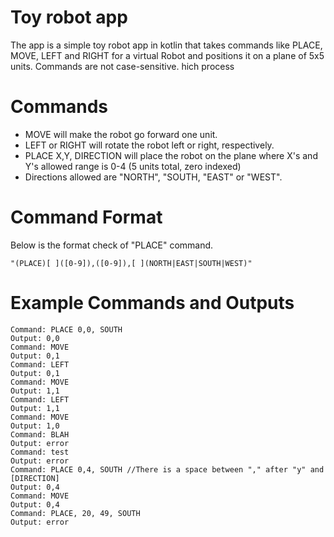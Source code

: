 


# Toy robot app

The app is a simple toy robot app in kotlin that takes commands like PLACE, MOVE, LEFT and RIGHT for a virtual Robot and positions it on a plane of 5x5 units. Commands are not case-sensitive. hich process 

# Commands

- MOVE will make the robot go forward one unit.
- LEFT or RIGHT will rotate the robot left or right, respectively.
- PLACE X,Y, DIRECTION will place the robot on the plane where X's and Y's allowed range is 0-4 (5 units total, zero indexed)
- Directions allowed are "NORTH", "SOUTH, "EAST" or "WEST".

                                                      
   
# Command Format
Below is the format check of "PLACE" command.

    "(PLACE)[ ]([0-9]),([0-9]),[ ](NORTH|EAST|SOUTH|WEST)"

    


# Example Commands and Outputs
	Command: PLACE 0,0, SOUTH
	Output: 0,0
	Command: MOVE
	Output: 0,1
	Command: LEFT
	Output: 0,1
	Command: MOVE
	Output: 1,1
	Command: LEFT
	Output: 1,1
	Command: MOVE
	Output: 1,0
	Command: BLAH
	Output: error
	Command: test
	Output: error
	Command: PLACE 0,4, SOUTH //There is a space between "," after "y" and [DIRECTION]
	Output: 0,4
	Command: MOVE
	Output: 0,4
	Command: PLACE, 20, 49, SOUTH
	Output: error



